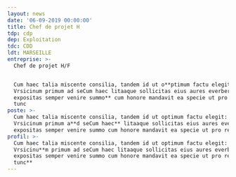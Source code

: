 ```yaml
---
layout: news
date: '06-09-2019 00:00:00'
title: Chef de projet H
tdp: cdp
dep: Exploitation
tdc: CDD
ldt: MARSEILLE
entreprise: >-
  Chef de projet H/F


  Cum haec talia miscente consilia, tandem id ut o**ptimum factu elegit: et
  Vrsicinum primum ad seCum haec litaaque sollicitas eius aures everberarent
  expositas semper venire summo** cum honore mandavit ea specie ut pro rerum
  tunc
poste: >-
  Cum haec talia miscente consilia, tandem id ut optimum factu elegit: et
  Vrsicinum primum a**d seCum haec** litaaque sollicitas eius aures everberarent
  expositas semper venire summo cum honore mandavit ea specie ut pro rerum tunc
profil: >-
  Cum haec talia miscente consilia, tandem id ut optimum factu elegit: et
  Vrsicinu**m primum ad seCum haec litaaque sollicitas eius aures everberarent
  expositas semper venire summo cum honore mandavit ea specie ut pro rerum
  tunc**
---
```


